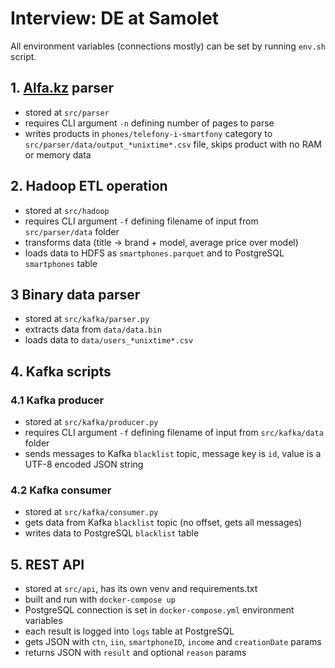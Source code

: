 # Interview: DE at Samolet

All environment variables (connections mostly) can be set by running `env.sh` script.

## 1. [Alfa.kz](alfa.kz) parser  
- stored at `src/parser`
- requires CLI argument `-n` defining number of pages to parse
- writes products in `phones/telefony-i-smartfony` category to `src/parser/data/output_*unixtime*.csv` file, skips product with no RAM or memory data

## 2. Hadoop ETL operation
- stored at `src/hadoop`
- requires CLI argument `-f` defining filename of input from `src/parser/data` folder
- transforms data (title → brand + model, average price over model)
- loads data to HDFS as `smartphones.parquet` and to PostgreSQL `smartphones` table

## 3 Binary data parser
- stored at `src/kafka/parser.py`
- extracts data from `data/data.bin`
- loads data to `data/users_*unixtime*.csv`

## 4. Kafka scripts

### 4.1 Kafka producer
- stored at `src/kafka/producer.py`
- requires CLI argument `-f` defining filename of input from `src/kafka/data` folder
- sends messages to Kafka `blacklist` topic, message key is `id`, value is a UTF-8 encoded JSON string
### 4.2 Kafka consumer
- stored at `src/kafka/consumer.py`
- gets data from Kafka `blacklist` topic (no offset, gets all messages)
- writes data to PostgreSQL `blacklist` table

## 5. REST API
- stored at `src/api`, has its own venv and requirements.txt
- built and run with `docker-compose up`
- PostgreSQL connection is set in `docker-compose.yml` environment variables
- each result is logged into `logs` table at PostgreSQL
- gets JSON with `ctn`, `iin`, `smartphoneID`, `income` and `creationDate` params
- returns JSON with `result` and optional `reason` params
